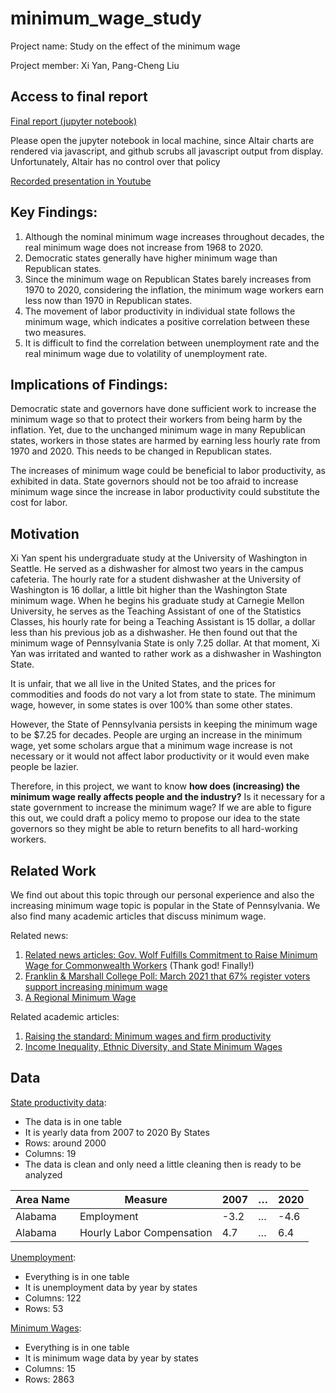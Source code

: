 # minimum_wage_study
Project name: Study on the effect of the minimum wage

Project member: Xi Yan, Pang-Cheng Liu

## Access to final report
[Final report (jupyter notebook)](https://github.com/Nellyan4/minimum_wage_study/blob/main/Final.ipynb)

Please open the jupyter notebook in local machine, since Altair charts are rendered via javascript, and github scrubs all javascript output from display. Unfortunately, Altair has no control over that policy

[Recorded presentation in Youtube](https://youtu.be/c303cyhCUzU)

## Key Findings:
1. Although the nominal minimum wage increases throughout decades, the real minimum wage does not increase from 1968 to 2020.
2. Democratic states generally have higher minimum wage than Republican states.
3. Since the minimum wage on Republican States barely increases from 1970 to 2020, considering the inflation, the minimum wage workers earn less now than 1970 in Republican states.
4. The movement of labor productivity in individual state follows the minimum wage, which indicates a positive correlation between these two measures.
5. It is difficult to find the correlation between unemployment rate and the real minimum wage due to volatility of unemployment rate.

## Implications of Findings:
Democratic state and governors have done sufficient work to increase the minimum wage so that to protect their workers from being harm by the inflation. Yet, due to the unchanged minimum wage in many Republican states, workers in those states are harmed by earning less hourly rate from 1970 and 2020. This needs to be changed in Republican states.

The increases of minimum wage could be beneficial to labor productivity, as exhibited in data. State governors should not be too afraid to increase minimum wage since the increase in labor productivity could substitute the cost for labor.

## Motivation

Xi Yan spent his undergraduate study at the University of Washington in Seattle. He served as a dishwasher for almost two years in the campus cafeteria. The hourly rate for a student dishwasher at the University of Washington is 16 dollar, a little bit higher than the Washington State minimum wage. When he begins his graduate study at Carnegie Mellon University, he serves as the Teaching Assistant of one of the Statistics Classes, his hourly rate for being a Teaching Assistant is 15 dollar, a dollar less than his previous job as a dishwasher. He then found out that the minimum wage of Pennsylvania State is only 7.25 dollar. At that moment, Xi Yan was irritated and wanted to rather work as a dishwasher in Washington State.

It is unfair, that we all live in the United States, and the prices for commodities and foods do not vary a lot from state to state. The minimum wage, however, in some states is over 100% than some other states.

However, the State of Pennsylvania persists in keeping the minimum wage to be $7.25 for decades. People are urging an increase in the minimum wage, yet some scholars argue that a minimum wage increase is not necessary or it would not affect labor productivity or it would even make people be lazier.

Therefore, in this project, we want to know **how does (increasing) the minimum wage really affects people and the industry?** Is it necessary for a state government to increase the minimum wage? If we are able to figure this out, we could draft a policy memo to propose our idea to the state governors so they might be able to return benefits to all hard-working workers.

## Related Work

We find out about this topic through our personal experience and also the increasing minimum wage topic is popular in the State of Pennsylvania. We also find many academic articles that discuss minimum wage.

Related news:
1. [Related news articles: Gov. Wolf Fulfills Commitment to Raise Minimum Wage for Commonwealth Workers](https://www.governor.pa.gov/newsroom/gov-wolf-fulfills-commitment-to-raise-minimum-wage-for-commonwealth-workers/#:~:text=Overall%2C%2030%20other%20states%20have,with%20planned%20increases%20for%202022) (Thank god! Finally!)
2. [Franklin & Marshall College Poll: March 2021 that 67% register voters support increasing minimum wage](https://www.fandm.edu/uploads/files/463875674302125332-fmmarch2021-summaryoffindings.pdf)
3. [A Regional Minimum Wage](https://www.thirdway.org/memo/a-regional-minimum-wage?campaign_id=9&amp;emc=edit_nn_20210317&amp;instance_id=28148&amp;nl=the-morning%C2%AEi_id=61152705&amp;segment_id=53576&amp;te=1&amp;user_id=581dce38e6e45ed65bf9ab3cd49f9fe4)

Related academic articles:
1. [Raising the standard: Minimum wages and firm productivity](https://www.sciencedirect.com/science/article/abs/pii/S0927537116303487?via%3Dihub)
2. [Income Inequality, Ethnic Diversity, and State Minimum Wages](https://onlinelibrary.wiley.com/doi/10.1111/ssqu.12580)

## Data

[State productivity data](https://www.bls.gov/lpc/state-productivity.htm):
- The data is in one table 
- It is yearly data from 2007 to 2020 By States
- Rows: around 2000
- Columns: 19
- The data is clean and only need a little cleaning then is ready to be analyzed

| Area Name | Measure | 2007 | … | 2020 |
| ----------- | ----------- | ----------- | ----------- | ----------- |
| Alabama | Employment | -3.2 | … | -4.6 |
| Alabama | Hourly Labor Compensation | 4.7 | … | 6.4 |


[Unemployment](https://www.bls.gov/charts/state-employment-and-unemployment/state-unemployment-rates-animated.htm):
- Everything is in one table
- It is unemployment data by year by states
- Columns: 122
- Rows: 53

[Minimum Wages](https://www.kaggle.com/lislejoem/us-minimum-wage-by-state-from-1968-to-2017):
- Everything is in one table
- It is minimum wage data by year by states
- Columns: 15
- Rows: 2863
